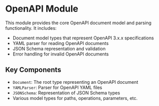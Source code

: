 # OpenAPI Module

This module provides the core OpenAPI document model and parsing functionality. It includes:

- Document model types that represent OpenAPI 3.x.x specifications
- YAML parser for reading OpenAPI documents
- JSON Schema representation and validation
- Error handling for invalid OpenAPI documents

## Key Components

- `Document`: The root type representing an OpenAPI document
- `YAMLParser`: Parser for OpenAPI YAML files
- `JSONSchema`: Representation of JSON Schema types
- Various model types for paths, operations, parameters, etc. 
